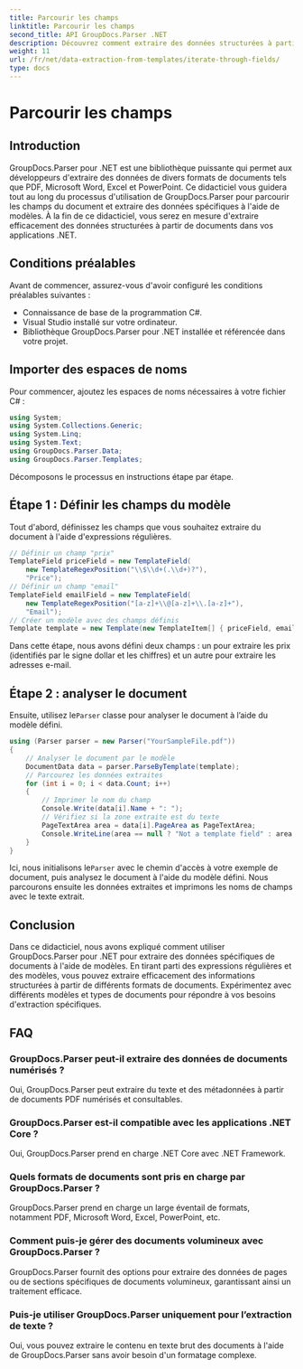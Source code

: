 ```yaml
---
title: Parcourir les champs
linktitle: Parcourir les champs
second_title: API GroupDocs.Parser .NET
description: Découvrez comment extraire des données structurées à partir de documents à l'aide de GroupDocs.Parser pour .NET. Améliorez vos applications .NET avec des capacités d'extraction de données documentaires.
weight: 11
url: /fr/net/data-extraction-from-templates/iterate-through-fields/
type: docs
---
```

# Parcourir les champs

## Introduction
GroupDocs.Parser pour .NET est une bibliothèque puissante qui permet aux développeurs d'extraire des données de divers formats de documents tels que PDF, Microsoft Word, Excel et PowerPoint. Ce didacticiel vous guidera tout au long du processus d'utilisation de GroupDocs.Parser pour parcourir les champs du document et extraire des données spécifiques à l'aide de modèles. À la fin de ce didacticiel, vous serez en mesure d'extraire efficacement des données structurées à partir de documents dans vos applications .NET.
## Conditions préalables
Avant de commencer, assurez-vous d'avoir configuré les conditions préalables suivantes :
- Connaissance de base de la programmation C#.
- Visual Studio installé sur votre ordinateur.
- Bibliothèque GroupDocs.Parser pour .NET installée et référencée dans votre projet.

## Importer des espaces de noms
Pour commencer, ajoutez les espaces de noms nécessaires à votre fichier C# :
```csharp
using System;
using System.Collections.Generic;
using System.Linq;
using System.Text;
using GroupDocs.Parser.Data;
using GroupDocs.Parser.Templates;
```
Décomposons le processus en instructions étape par étape.
## Étape 1 : Définir les champs du modèle
Tout d'abord, définissez les champs que vous souhaitez extraire du document à l'aide d'expressions régulières.
```csharp
// Définir un champ "prix"
TemplateField priceField = new TemplateField(
    new TemplateRegexPosition("\\$\\d+(.\\d+)?"),
    "Price");
// Définir un champ "email"
TemplateField emailField = new TemplateField(
    new TemplateRegexPosition("[a-z]+\\@[a-z]+\\.[a-z]+"),
    "Email");
// Créer un modèle avec des champs définis
Template template = new Template(new TemplateItem[] { priceField, emailField });
```
Dans cette étape, nous avons défini deux champs : un pour extraire les prix (identifiés par le signe dollar et les chiffres) et un autre pour extraire les adresses e-mail.
## Étape 2 : analyser le document
 Ensuite, utilisez le`Parser` classe pour analyser le document à l’aide du modèle défini.
```csharp
using (Parser parser = new Parser("YourSampleFile.pdf"))
{
    // Analyser le document par le modèle
    DocumentData data = parser.ParseByTemplate(template);
    // Parcourez les données extraites
    for (int i = 0; i < data.Count; i++)
    {
        // Imprimer le nom du champ
        Console.Write(data[i].Name + ": ");
        // Vérifiez si la zone extraite est du texte
        PageTextArea area = data[i].PageArea as PageTextArea;
        Console.WriteLine(area == null ? "Not a template field" : area.Text);
    }
}
```
 Ici, nous initialisons le`Parser` avec le chemin d'accès à votre exemple de document, puis analysez le document à l'aide du modèle défini. Nous parcourons ensuite les données extraites et imprimons les noms de champs avec le texte extrait.
## Conclusion
Dans ce didacticiel, nous avons expliqué comment utiliser GroupDocs.Parser pour .NET pour extraire des données spécifiques de documents à l'aide de modèles. En tirant parti des expressions régulières et des modèles, vous pouvez extraire efficacement des informations structurées à partir de différents formats de documents. Expérimentez avec différents modèles et types de documents pour répondre à vos besoins d'extraction spécifiques.

## FAQ
### GroupDocs.Parser peut-il extraire des données de documents numérisés ?
Oui, GroupDocs.Parser peut extraire du texte et des métadonnées à partir de documents PDF numérisés et consultables.
### GroupDocs.Parser est-il compatible avec les applications .NET Core ?
Oui, GroupDocs.Parser prend en charge .NET Core avec .NET Framework.
### Quels formats de documents sont pris en charge par GroupDocs.Parser ?
GroupDocs.Parser prend en charge un large éventail de formats, notamment PDF, Microsoft Word, Excel, PowerPoint, etc.
### Comment puis-je gérer des documents volumineux avec GroupDocs.Parser ?
GroupDocs.Parser fournit des options pour extraire des données de pages ou de sections spécifiques de documents volumineux, garantissant ainsi un traitement efficace.
### Puis-je utiliser GroupDocs.Parser uniquement pour l’extraction de texte ?
Oui, vous pouvez extraire le contenu en texte brut des documents à l'aide de GroupDocs.Parser sans avoir besoin d'un formatage complexe.